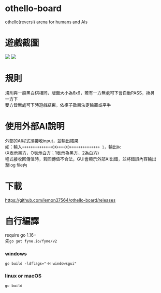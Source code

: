 # othello-board
othello(reversi) arena for humans and AIs

# 遊戲截圖
![](https://user-images.githubusercontent.com/65079334/120734562-a9e3ce80-c51b-11eb-8590-6033cb762637.png)
![](https://user-images.githubusercontent.com/65079334/120681698-39629080-c4ce-11eb-8064-37293704bf51.png)

# 規則
規則與一般黑白棋相同，版面大小為6x6，若有一方無處可下會自動PASS，換另一方下  
雙方皆無處可下時遊戲結束，依棋子數目決定輸贏或平手  

# 使用外部AI說明
外部的AI程式須接收input，並輸出結果  
如：輸入```++++++++++++++OX++++XO++++++++++++++ 1```，輸出```Bc```  
(X表示黑方，O表示白方；1表示為黑方，2為白方)  
程式接收回傳值時，若回傳值不合法，GUI會顯示外部AI出錯，並將錯誤內容輸出至log file內  

# 下載
https://github.com/lemon37564/othello-board/releases

# 自行編譯
require go 1.16+  
先```go get fyne.io/fyne/v2```
### windows
```go build -ldflags="-H windowsgui"```  
### linux or macOS
```go build```  
